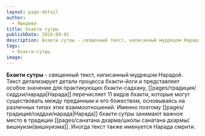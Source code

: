 ```yaml
---
layout: page-detail
author:
  - Яшодеви
title: бхакти сутры
publishDate: 2024-09-01
description: Бхакти сутры - священный текст, написанный мудрецом Нарадой. Текст детализирует детали процесса бхакти-йоги и представляет особое значение для практикующих бхакти-садхану, Нарада перечисляет 11 видов бхакти, которые могут существовать между преданным и его божеством, основываясь на различных типах этих взаимоотношений. Именно поэтому Нарада бхакти сутры занимают важное место в традиции вишнуизма. Иногда текст также именуется Нарада смрити.
tags:
  - бхакти-сутры
image:
---
```

**Бхакти сутры** - священный текст, написанный мудрецом Нарадой. Текст детализирует детали процесса бхакти-йоги и представляет особое значение для практикующих бхакти-садхану, [[pages/традиция/сиддхи/нарада|Нарада]] перечисляет 11 видов бхакти, которые могут существовать между преданным и его божеством, основываясь на различных типах этих взаимоотношений. Именно поэтому [[pages/традиция/сиддхи/нарада|Нарада]] бхакти сутры занимают важное место в традиции [[pages/санатана дхарма/школы санатана дхармы/вишнуизм|вишнуизма]]. Иногда текст также именуется Нарада смрити.

